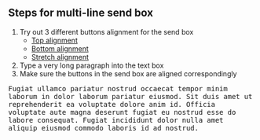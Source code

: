 ## Steps for multi-line send box

1. Try out 3 different buttons alignment for the send box
   - [Top alignment](index.html?customization=multi-line-send-box&alignment=top)
   - [Bottom alignment](index.html?customization=multi-line-send-box&alignment=bottom)
   - [Stretch alignment](index.html?customization=multi-line-send-box&alignment=stretch)
1. Type a very long paragraph into the text box
1. Make sure the buttons in the send box are aligned correspondingly

<pre style="white-space: normal;">Fugiat ullamco pariatur nostrud occaecat tempor minim laborum in dolor laborum pariatur eiusmod. Sit duis amet ut reprehenderit ea voluptate dolore anim id. Officia voluptate aute magna deserunt fugiat eu nostrud esse do labore consequat. Fugiat incididunt dolor nulla amet aliquip eiusmod commodo laboris id ad nostrud.</pre>
